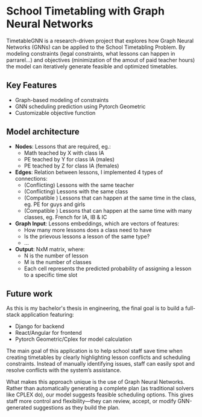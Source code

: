# School Timetabling with Graph Neural Networks

TimetableGNN is a research-driven project that explores how Graph Neural Networks (GNNs) can be applied to the School Timetabling Problem.
By modeling constraints (legal constraints, what lessons can happen in parrarel...) and objectives (minimization of the amout of paid teacher hours)
the model can iteratively generate feasible and optimized timetables.

## Key Features
- Graph-based modeling of constraints
- GNN scheduling prediction using Pytorch Geometric
- Customizable objective function

## Model architecture
- **Nodes**: Lessons that are required, eg.:
    - Math teached by X with class IA
    - PE teached by Y for class IA (males)
    - PE teached by Z for class IA (females)
- **Edges**: Relation between lessons, I implemented 4 types of connections:
    - (Conflicting) Lessons with the same teacher
    - (Conflicting) Lessons with the same class
    - (Compatible ) Lessons that can happen at the same time in the class, eg. PE for guys and girls
    - (Compatible ) Lessons that can happen at the same time with many classes, eg. French for IA, IB & IC
- **Graph Input**: Lessons embeddings, which are vectors of features:
    - How many more lessons does a class need to have
    - Is the prievous lessons a lesson of the same type?
    - ...
- **Output**: NxM matrix, where:
    - N is the number of lesson
    - M is the number of classes 
    - Each cell represents the predicted probability of assigning a lesson to a specific time slot

## Future work
As this is my bachelor's thesis in engineering, the final goal is to build a full-stack application featuring:
- Django for backend
- React/Angular for frontend
- Pytorch Geometric/Cplex for model calculation

The main goal of this application is to help school staff save time when creating timetables by clearly highlighting lesson conflicts and scheduling constraints. Instead of manually identifying issues, staff can easily spot and resolve conflicts with the system’s assistance.

What makes this approach unique is the use of Graph Neural Networks. Rather than automatically generating a complete plan (as traditional solvers like CPLEX do), our model suggests feasible scheduling options. This gives staff more control and flexibility—they can review, accept, or modify GNN-generated suggestions as they build the plan.
